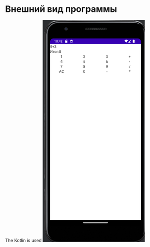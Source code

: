 # Внешний вид программы
The Kotlin is used
![Иллюстрация к проекту](https://github.com/tiko34/AndroidKotlineComposeCalculate/blob/main/VJ%2Cbkmysqrfkmkrekznjh.png)
